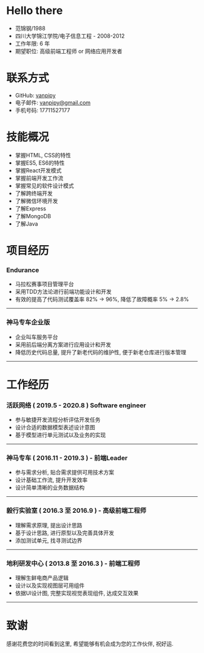 # Hello there
* 范锦钢/1988
* 四川大学锦江学院/电子信息工程 - 2008-2012
* 工作年限: 6 年
* 期望职位: 高级前端工程师 or 网络应用开发者

# 联系方式
* GitHub: [vanpipy](https://github.com/vanpipy)
* 电子邮件: <vanpipy@gmail.com>
* 手机号码: 17711527177

# 技能概况
* 掌握HTML, CSS的特性
* 掌握ES5, ES6的特性
* 掌握React开发模式
* 掌握前端开发工作流
* 掌握常见的软件设计模式
* 了解跨终端开发
* 了解微信环境开发
* 了解Express
* 了解MongoDB
* 了解Java

# 项目经历

### Endurance
* 马拉松赛事项目管理平台
* 采用TDD方法论进行前端功能设计和开发
* 有效的提高了代码测试覆盖率 82% -> 96%, 降低了故障概率 5% -> 2.8%

---

### 神马专车企业版
* 企业叫车服务平台
* 采用前后端分离方案进行应用设计和开发
* 降低历史代码总量, 提升了新老代码的维护性, 便于新老仓库进行版本管理

---

# 工作经历

### 活跃网络 ( 2019.5 - 2020.8 ) Software engineer

* 参与敏捷开发流程分析评估开发任务
* 设计合适的数据模型表述设计意图
* 基于模型进行单元测试以及业务的实现

---

### 神马专车 ( 2016.11 - 2019.3 ) - 前端Leader

* 参与需求分析, 贴合需求提供可用技术方案
* 设计基础工作流, 提升开发效率
* 设计简单清晰的业务数据结构

---

### 毅行实验室 ( 2016.3 至 2016.9 ) - 高级前端工程师
* 理解需求原理, 提出设计思路
* 基于设计思路, 进行原型以及完善具体开发
* 添加测试单元, 找寻测试边界

---

### 地利研发中心 ( 2013.8 至 2016.3 ) - 前端工程师

* 理解生鲜电商产品逻辑
* 设计以及实现视图层可用组件
* 依据UI设计图, 完整实现视觉表现组件, 达成交互效果

---

# 致谢
感谢花费您的时间看到这里, 希望能够有机会成为您的工作伙伴, 祝好运.
